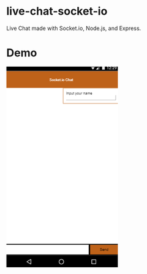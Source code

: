 # live-chat-socket-io
Live Chat made with Socket.io, Node.js, and Express.

# Demo
![demo](./demo/socket_chat_demo.gif)
